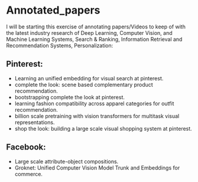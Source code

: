 # Annotated_papers

I will be starting this exercise of annotating papers/Videos to keep of with the latest industry research of Deep Learning, Computer Vision, and Machine Learning Systems, Search & Ranking, Information Retrieval and Recommendation Systems, Personalization:


## Pinterest:

- Learning an unified embedding for visual search at pinterest.
- complete the look: scene based complementary product recommendation.
- bootstrapping complete the look at pinterest.
- learning fashion compatibility across apparel categories for outfit recommendation.
- billion scale pretraining with vision transformers for multitask visual representations.
- shop the look: building a large scale visual shopping system at pinterest.


## Facebook:

- Large scale attribute-object compositions.
- Groknet: Unified Computer Vision Model Trunk and Embeddings for commerce. 
